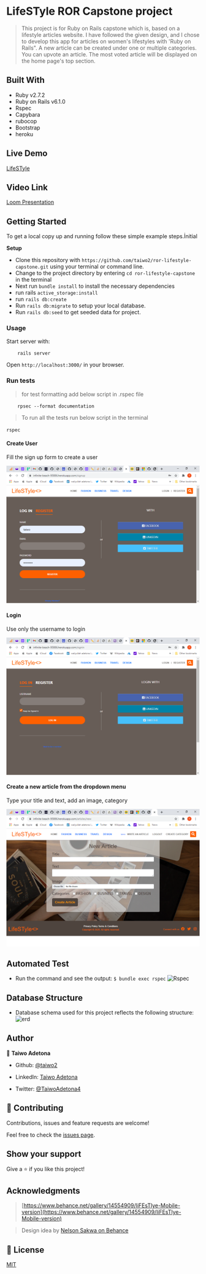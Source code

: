 # LifeSTyle ROR Capstone project

> This project is for Ruby on Rails capstone which is, based on a lifestyle articles website. I have followed the given design, and I chose to develop this app for articles on women's lifestyles with 'Ruby on Rails". A new article can be created under one or multiple categories. You can upvote an article. The most voted article will be displayed on the home page's top section.

## Built With

- Ruby v2.7.2
- Ruby on Rails v6.1.0
- Rspec
- Capybara
- rubocop
- Bootstrap
- heroku

## Live Demo

[LifeSTyle](https://infinite-beach-95886.herokuapp.com/)

## Video Link

[Loom Presentation](https://www.loom.com/share/71953a998e114afb95ac9e3efd70aeba)


## Getting Started

To get a local copy up and running follow these simple example steps.İnitial

**Setup**

- Clone this repository with `https://github.com/taiwo2/ror-lifestyle-capstone.git` using your terminal or command line.<br>
- Change to the project directory by entering `cd ror-lifestyle-capstone` in the terminal<br>
- Next run `bundle install` to install the necessary dependencies<br>
- run rails `active_storage:install`
- run `rails db:create`
- Run `rails db:migrate` to setup your local database.<br>
- Run `rails db:seed` to get seeded data for project.<br>


### Usage

Start server with:

```
    rails server
```

Open `http://localhost:3000/` in your browser.

### Run tests

> for test formatting add below script in .rspec file

```
    rpsec --format documentation
```

> To run all the tests run below script in the terminal

`rspec`
#### Create User

Fill the sign up form to create a user

![screenshot](app/assets/images/register.png)

#### Login

Use only the username to login

![screenshot](app/assets/images/login.png)

#### Create a new article from the dropdown menu

Type your title and text, add an image, category

![screenshot](app/assets/images/article.png)

  ## Automated Test

* Run the command and see the output: 
```$ bundle exec rspec```
![Rspec](app/assets/images/rspec.png)

## Database Structure
 * Database schema used for this project reflects the following structure:
 ![erd](app/docs/erd.png)
 

## Author

👤 **Taiwo Adetona**

- Github: [@taiwo2](https://github.com/taiwo2)

- LinkedIn: [Taiwo Adetona](https://www.linkedin.com/in/taiwo-adetona/)

- Twitter: [@TaiwoAdetona4](https://twitter.com/TaiwoAdetona4/)

## 🤝 Contributing

Contributions, issues and feature requests are welcome!

Feel free to check the [issues page](issues/).

## Show your support

Give a ⭐️ if you like this project!

## Acknowledgments

> [https://www.behance.net/gallery/14554909/liFEsTlye-Mobile-version](https://www.behance.net/gallery/14554909/liFEsTlye-Mobile-version)

> Design idea by [Nelson Sakwa on Behance](https://www.behance.net/sakwadesignstudio)


## 📝 License
[MIT](https://opensource.org/licenses/MIT) 
